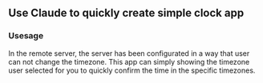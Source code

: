 ## Use Claude to quickly create simple clock app

### Usesage

In the remote server, the server has been configurated in a way that user can not change the timezone. This app can simply showing the timezone user selected for you to quickly confirm the time in the specific timezones.
